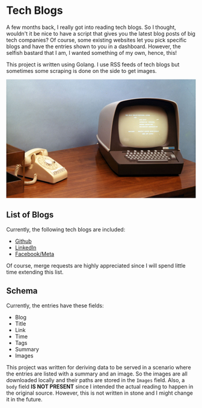 # Tech Blogs
A few months back, I really got into reading tech blogs.
So I thought, wouldn't it be nice to have a script that gives you the latest blog posts of big tech companies? Of course, some existing websites let you pick specific blogs and have the entries shown to you in a dashboard.
However, the selfish bastard that I am, I wanted something of my own, hence, this!

This project is written using Golang. I use RSS feeds of tech blogs but sometimes some scraping is done on the side to get images.

![](assets/tb.jpg)
## List of Blogs
Currently, the following tech blogs are included:

* [Github](https://github.blog/category/engineering/)
* [LinkedIn](https://engineering.linkedin.com/)
* [Facebook/Meta](https://engineering.fb.com/)

Of course, merge requests are highly appreciated since I will spend little time extending this list.

## Schema
Currently, the entries have these fields:
* Blog
* Title
* Link
* Time
* Tags
* Summary
* Images

This project was written for deriving data to be served in a scenario where the entries are listed with a summary and an image.
So the images are all downloaded locally and their paths are stored in the `Images` field.
Also, a `body` field **IS NOT PRESENT** since I intended the actual reading to happen in the original source. However, this is not written in stone and I might change it in the future.
